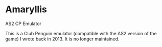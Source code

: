 # Amaryllis
AS2 CP Emulator


This is a Club Penguin emulator (compatible with the AS2 version of the game) I wrote back in 2013. It is no longer maintained.
